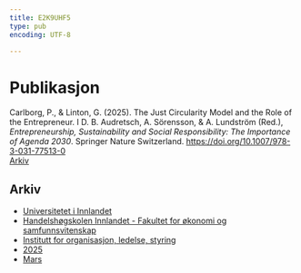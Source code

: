 ```yaml
---
title: E2K9UHF5
type: pub
encoding: UTF-8

---
```

<h1>Publikasjon</h1>
<article id="csl-bib-container-E2K9UHF5" class="csl-bib-container">
  <div class="csl-bib-body"> <div class="csl-entry">Carlborg, P., &#38; Linton, G. (2025). The Just Circularity Model and the Role of the Entrepreneur. I D. B. Audretsch, A. Sörensson, &#38; A. Lundström (Red.), <i>Entrepreneurship, Sustainability and Social Responsibility: The Importance of Agenda 2030</i>. Springer Nature Switzerland. <a href="https://doi.org/10.1007/978-3-031-77513-0">https://doi.org/10.1007/978-3-031-77513-0</a></div> </div>
  <div class="csl-bib-buttons">
    <a href="#taxonomy-article-E2K9UHF5" alt="archive" class="csl-bib-button">Arkiv</a>
  </div>
  <div id="csl-bib-meta-container-E2K9UHF5"></div>
</article>
<div id="csl-bib-meta-E2K9UHF5" class="csl-bib-meta">
  <article id="taxonomy-article-E2K9UHF5" class="taxonomy-article">
    <h1>Arkiv</h1>
    <ul>
      <li><a href="{{< params subfolder >}}nn/archive/?key=3DCRN523">Universitetet i Innlandet</a></li>
      <li><a href="{{< params subfolder >}}nn/archive/?key=DU8Q9LN9">Handelshøgskolen Innlandet - Fakultet for økonomi og samfunnsvitenskap</a></li>
      <li><a href="{{< params subfolder >}}nn/archive/?key=4LUWR3ZM">Institutt for organisasjon, ledelse, styring</a></li>
      <li><a href="{{< params subfolder >}}nn/archive/?key=UY24A2N9">2025</a></li>
      <li><a href="{{< params subfolder >}}nn/archive/?key=BJYJ744M">Mars</a></li>
    </ul>
  </article>
</div>
